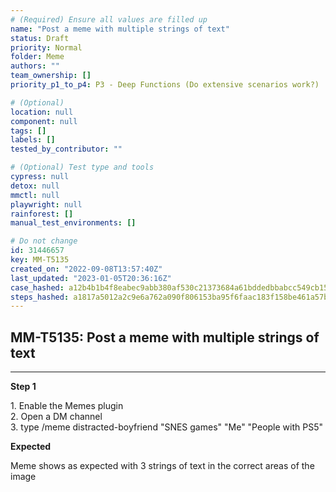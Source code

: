 ```yaml
---
# (Required) Ensure all values are filled up
name: "Post a meme with multiple strings of text"
status: Draft
priority: Normal
folder: Meme
authors: ""
team_ownership: []
priority_p1_to_p4: P3 - Deep Functions (Do extensive scenarios work?)

# (Optional)
location: null
component: null
tags: []
labels: []
tested_by_contributor: ""

# (Optional) Test type and tools
cypress: null
detox: null
mmctl: null
playwright: null
rainforest: []
manual_test_environments: []

# Do not change
id: 31446657
key: MM-T5135
created_on: "2022-09-08T13:57:40Z"
last_updated: "2023-01-05T20:36:16Z"
case_hashed: a12b4b1b4f8eabec9abb380af530c21373684a61bddedbbabcc549cb154958274eb8790a226b88738aedebee1335754d
steps_hashed: a1817a5012a2c9e6a762a090f806153ba95f6faac183f158be461a57b945a3bd2983ddfebcf38c4584b75d00b0c6b2a3
---
```


<!-- (Auto-generated) Based on frontmatter's "key" and "name" -->

## MM-T5135: Post a meme with multiple strings of text

---

**Step 1**

1\. Enable the Memes plugin\
2\. Open a DM channel\
3\. type /meme distracted-boyfriend "SNES games" "Me" "People with PS5"

**Expected**

Meme shows as expected with 3 strings of text in the correct areas of the image
